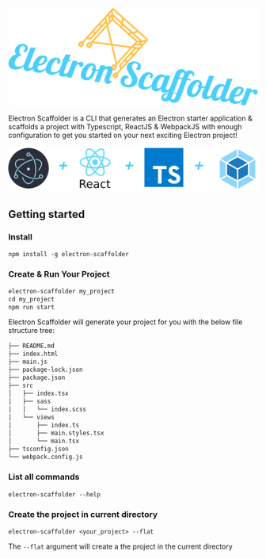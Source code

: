 ![Electron Scaffolder](./logo.png)

Electron Scaffolder is a CLI that generates an Electron starter application & scaffolds a project with Typescript, ReactJS & WebpackJS with enough configuration to get you started on your next exciting Electron project!

![Electron Scaffolder Libraries](./libs.png)

## Getting started

### Install
```
npm install -g electron-scaffolder
```

### Create & Run Your Project
```
electron-scaffolder my_project
cd my_project
npm run start
```

Electron Scaffolder will generate your project for you with the below file structure tree:
```
├── README.md
├── index.html
├── main.js
├── package-lock.json
├── package.json
├── src
│   ├── index.tsx
│   ├── sass
│   │   └── index.scss
│   └── views
│       ├── index.ts
│       ├── main.styles.tsx
│       └── main.tsx
├── tsconfig.json
└── webpack.config.js
```

### List all commands
```
electron-scaffolder --help
```

### Create the project in current directory
```
electron-scaffolder <your_project> --flat
```
The `--flat` argument will create a the project in the current directory
